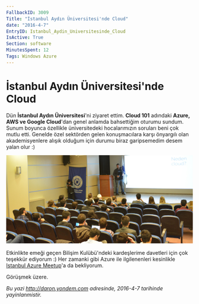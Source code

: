 ```yaml
---
FallbackID: 3009
Title: "İstanbul Aydın Üniversitesi'nde Cloud"
date: "2016-4-7"
EntryID: Istanbul_Aydin_Universitesinde_Cloud
IsActive: True
Section: software
MinutesSpent: 12
Tags: Windows Azure
---
```

# İstanbul Aydın Üniversitesi'nde Cloud
Dün **İstanbul Aydın Üniversitesi**'ni ziyaret ettim. **Cloud 101** adındaki **Azure, AWS ve Google Cloud**'dan genel anlamda bahsettiğim oturumu sundum. Sunum boyunca özellikle üniversitedeki  hocalarımızın soruları beni çok mutlu etti. Genelde özel sektörden gelen konuşmacılara karşı önyargılı olan akademisyenlere alışık olduğum için durumu biraz garipsemedim desem yalan olur :)

![](media/Istanbul_Aydin_Universitesinde_Cloud/istanbul-aydin-universitesi.jpg)

Etkinlikte emeği geçen Bilişim Kulübü'ndeki kardeşlerime davetleri için çok teşekkür ediyorum :) Her zamanki gibi Azure ile ilgilenenleri kesinlikle [Istanbul Azure Meetup](http://www.meetup.com/Istanbul-Azure-Meetup/)'a da bekliyorum.

Görüşmek üzere.

*Bu yazi http://daron.yondem.com adresinde, 2016-4-7 tarihinde yayinlanmistir.*
